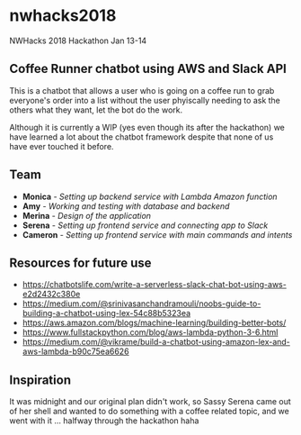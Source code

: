 # nwhacks2018
NWHacks 2018 Hackathon Jan 13-14

## Coffee Runner chatbot using AWS and Slack API

This is a chatbot that allows a user who is going on a coffee run to grab everyone's order into a list without the user phyiscally needing to ask the others what they want, let the bot do the work.

Although it is currently a WIP (yes even though its after the hackathon) we have learned a lot about the chatbot framework despite that none of us have ever touched it before. 


## Team

* **Monica** - *Setting up backend service with Lambda Amazon function* 
* **Amy** - *Working and testing with database and backend* 
* **Merina** - *Design of the application* 
* **Serena** - *Setting up frontend service and connecting app to Slack* 
* **Cameron** - *Setting up frontend service with main commands and intents*


## Resources for future use
* https://chatbotslife.com/write-a-serverless-slack-chat-bot-using-aws-e2d2432c380e
* https://medium.com/@srinivasanchandramouli/noobs-guide-to-building-a-chatbot-using-lex-54c88b5323ea
* https://aws.amazon.com/blogs/machine-learning/building-better-bots/
* https://www.fullstackpython.com/blog/aws-lambda-python-3-6.html
* https://medium.com/@vikrame/build-a-chatbot-using-amazon-lex-and-aws-lambda-b90c75ea6626


## Inspiration
It was midnight and our original plan didn't work, so Sassy Serena came out of her shell and wanted to do something with a coffee related topic, and we went with it ... halfway through the hackathon haha
